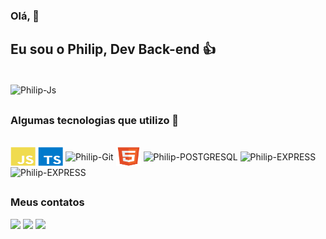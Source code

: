 ### Olá, 👋
## Eu sou o Philip, Dev Back-end 👍

<div style="display: inline_block"><br>
  <img align="center" alt="Philip-Js" height="390" width="1080" src="https://user-images.githubusercontent.com/74038190/213910845-af37a709-8995-40d6-be59-724526e3c3d7.gif">
</div>

##

### Algumas tecnologias que utilizo 👀
<div style="display: inline_block"><br>
  <img align="center" alt="Philip-Js" height="30" width="40" src="https://raw.githubusercontent.com/devicons/devicon/master/icons/javascript/javascript-plain.svg">
  <img align="center" alt="Philip-Ts" height="30" width="40" src="https://raw.githubusercontent.com/devicons/devicon/master/icons/typescript/typescript-plain.svg">
  <img align="center" alt="Philip-Git" height="30" width="40" src="https://raw.githubusercontent.com/jmnote/z-icons/master/svg/git.svg">
  <img align="center" alt="Philip-HTML" height="30" width="40" src="https://raw.githubusercontent.com/devicons/devicon/master/icons/html5/html5-original.svg">
  <img align="center" alt="Philip-POSTGRESQL" height="30" width="110" src="https://img.shields.io/badge/PostgreSQL-316192?style=for-the-badge&logo=postgresql&logoColor=white">
  <img align="center" alt="Philip-EXPRESS" height="30" width="80" src="https://img.shields.io/badge/Express.js-404D59?style=for-the-badge">
  <img align="center" alt="Philip-EXPRESS" height="30" width="110" src="https://img.shields.io/badge/Node.js-43853D?style=for-the-badge&logo=node.js&logoColor=white">
</div>

##
### Meus contatos
<div>
  <a href="https://www.instagram.com/philip_rm/" target="_blank"><img src="https://img.shields.io/badge/-Instagram-%23E4405F?style=for-the-badge&logo=instagram&logoColor=white" target="_blank"></a>
  <a href = "mailto:philip.rodrigues.machado@gmail.com"><img src="https://img.shields.io/badge/-Gmail-%23333?style=for-the-badge&logo=gmail&logoColor=white" target="_blank"></a>
  <a href="https://www.linkedin.com/in/philip-rodrigues-machado-95240460/" target="_blank"><img src="https://img.shields.io/badge/-LinkedIn-%230077B5?style=for-the-badge&logo=linkedin&logoColor=white" target="_blank"></a>
</div>









